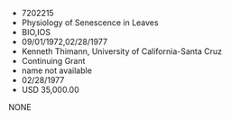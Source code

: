 * 7202215
* Physiology of Senescence in Leaves
* BIO,IOS
* 09/01/1972,02/28/1977
* Kenneth Thimann, University of California-Santa Cruz
* Continuing Grant
*   name not available
* 02/28/1977
* USD 35,000.00

NONE